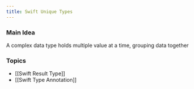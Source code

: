 ```yaml
---
title: Swift Unique Types
---
```


### Main Idea
A complex data type holds multiple value at a time, grouping data together 

### Topics
- [[Swift Result Type]]
- [[Swift Type Annotation]]
